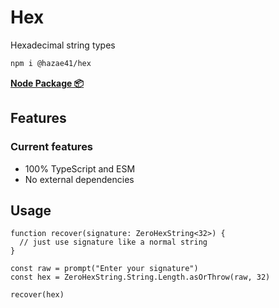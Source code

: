 # Hex

Hexadecimal string types

```bash
npm i @hazae41/hex
```

[**Node Package 📦**](https://www.npmjs.com/package/@hazae41/hex)

## Features

### Current features
- 100% TypeScript and ESM
- No external dependencies

## Usage

```tsx
function recover(signature: ZeroHexString<32>) {
  // just use signature like a normal string
}

const raw = prompt("Enter your signature")
const hex = ZeroHexString.String.Length.asOrThrow(raw, 32)

recover(hex)
```